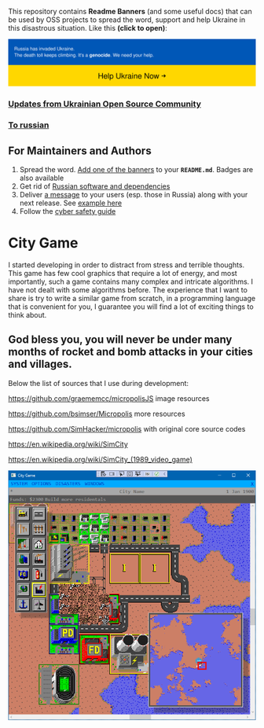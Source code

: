 This repository contains **Readme Banners** (and some useful docs) that can be used by OSS projects to spread the word, support and help Ukraine in this disastrous situation. Like this **(click to open)**:

[![Stand With Ukraine](https://raw.githubusercontent.com/vshymanskyy/StandWithUkraine/main/banner2-direct.svg)](https://vshymanskyy.github.io/StandWithUkraine/)

### [Updates from Ukrainian Open Source Community](/docs/CommunityUpdates.md)
### [To russian](/docs/ToRussianPeople.md)

## For Maintainers and Authors

1. Spread the word. [Add one of the banners](/docs/AddBanner.md) to your **`README.md`**. Badges are also available
2. Get rid of [Russian software and dependencies](/docs/Boycott.md)
3. Deliver [a message](https://github.com/vshymanskyy/StandWithUkraine/blob/main/docs/ToRussianPeople.md) to your users (esp. those in Russia) along with your next release. See [example here](https://github.com/vshymanskyy/StandWithUkraine/issues/4)
4. Follow the [cyber safety guide](/docs/CyberSafety.md)


# City Game

I started developing in order to distract from stress and terrible thoughts.
This game has few cool graphics that require a lot of energy, and most importantly, such a game contains many complex and intricate algorithms. I have not dealt with some algorithms before.
The experience that I want to share is try to write a similar game from scratch, in a programming language that is convenient for you, I guarantee you will find a lot of exciting things to think about.


## God bless you, you will never be under many months of rocket and bomb attacks in your cities and villages.


Below the list of sources that I use during development:

https://github.com/graememcc/micropolisJS image resources

https://github.com/bsimser/Micropolis more resources

https://github.com/SimHacker/micropolis with original core source codes

https://en.wikipedia.org/wiki/SimCity

https://en.wikipedia.org/wiki/SimCity_(1989_video_game)


![City Game](https://github.com/KirinDenis/CityGame/blob/main/Resources/screen1.png)